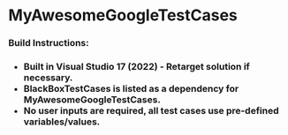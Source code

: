 # MyAwesomeGoogleTestCases

<h3> Build Instructions: <h3 />
<ul>
  <li> Built in Visual Studio 17 (2022) - Retarget solution if necessary.
  <li> BlackBoxTestCases is listed as a dependency for MyAwesomeGoogleTestCases.
  <li> No user inputs are required, all test cases use pre-defined variables/values.
<ul />

